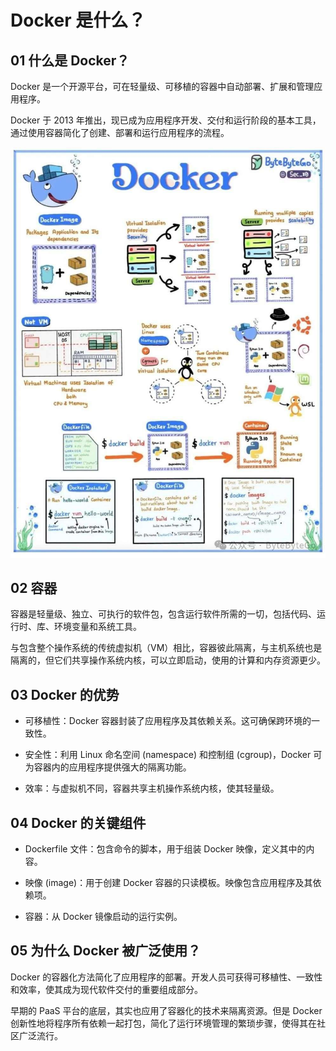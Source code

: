 

# Docker 是什么？

## 01 什么是 Docker？

Docker 是一个开源平台，可在轻量级、可移植的容器中自动部署、扩展和管理应用程序。

Docker 于 2013 年推出，现已成为应用程序开发、交付和运行阶段的基本工具，通过使用容器简化了创建、部署和运行应用程序的流程。

![图片](assets/1709791151-aaf487c0a5d9a52794ca3944c3ef15fb.jpg)

## 02 容器

容器是轻量级、独立、可执行的软件包，包含运行软件所需的一切，包括代码、运行时、库、环境变量和系统工具。

与包含整个操作系统的传统虚拟机（VM）相比，容器彼此隔离，与主机系统也是隔离的，但它们共享操作系统内核，可以立即启动，使用的计算和内存资源更少。

## 03 Docker 的优势

-   可移植性：Docker 容器封装了应用程序及其依赖关系。这可确保跨环境的一致性。
    
-   安全性：利用 Linux 命名空间 (namespace) 和控制组 (cgroup)，Docker 可为容器内的应用程序提供强大的隔离功能。
    
-   效率：与虚拟机不同，容器共享主机操作系统内核，使其轻量级。
    

## 04 Docker 的关键组件

-   Dockerfile 文件：包含命令的脚本，用于组装 Docker 映像，定义其中的内容。
    
-   映像 (image)：用于创建 Docker 容器的只读模板。映像包含应用程序及其依赖项。
    
-   容器：从 Docker 镜像启动的运行实例。
    

## 05 为什么 Docker 被广泛使用？

Docker 的容器化方法简化了应用程序的部署。开发人员可获得可移植性、一致性和效率，使其成为现代软件交付的重要组成部分。

早期的 PaaS 平台的底层，其实也应用了容器化的技术来隔离资源。但是 Docker 创新性地将程序所有依赖一起打包，简化了运行环境管理的繁琐步骤，使得其在社区广泛流行。
